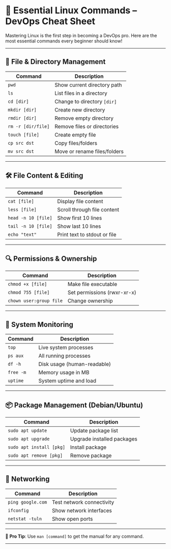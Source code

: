 
# 🐧 Essential Linux Commands – DevOps Cheat Sheet

Mastering Linux is the first step in becoming a DevOps pro. Here are the most essential commands every beginner should know!

---

## 📁 File & Directory Management

| Command             | Description                          |
|---------------------|--------------------------------------|
| `pwd`               | Show current directory path          |
| `ls`                | List files in a directory            |
| `cd [dir]`          | Change to directory `[dir]`          |
| `mkdir [dir]`       | Create new directory                 |
| `rmdir [dir]`       | Remove empty directory               |
| `rm -r [dir/file]`  | Remove files or directories          |
| `touch [file]`      | Create empty file                    |
| `cp src dst`        | Copy files/folders                   |
| `mv src dst`        | Move or rename files/folders         |

---

## 🛠️ File Content & Editing

| Command              | Description                        |
|----------------------|------------------------------------|
| `cat [file]`         | Display file content               |
| `less [file]`        | Scroll through file content        |
| `head -n 10 [file]`  | Show first 10 lines                |
| `tail -n 10 [file]`  | Show last 10 lines                 |
| `echo "text"`      | Print text to stdout or file       |

---

## 🔍 Permissions & Ownership

| Command                  | Description                    |
|--------------------------|--------------------------------|
| `chmod +x [file]`        | Make file executable           |
| `chmod 755 [file]`       | Set permissions (rwxr-xr-x)    |
| `chown user:group file`  | Change ownership               |

---

## 🧠 System Monitoring

| Command       | Description                             |
|---------------|-----------------------------------------|
| `top`         | Live system processes                   |
| `ps aux`      | All running processes                   |
| `df -h`       | Disk usage (human-readable)             |
| `free -m`     | Memory usage in MB                      |
| `uptime`      | System uptime and load                  |

---

## 📦 Package Management (Debian/Ubuntu)

| Command                 | Description                     |
|--------------------------|--------------------------------|
| `sudo apt update`        | Update package list            |
| `sudo apt upgrade`       | Upgrade installed packages     |
| `sudo apt install [pkg]` | Install package                |
| `sudo apt remove [pkg]`  | Remove package                 |

---

## 📎 Networking

| Command         | Description                        |
|------------------|------------------------------------|
| `ping google.com`| Test network connectivity         |
| `ifconfig`       | Show network interfaces           |
| `netstat -tuln`  | Show open ports                   |

---

🧠 **Pro Tip**: Use `man [command]` to get the manual for any command.

---
